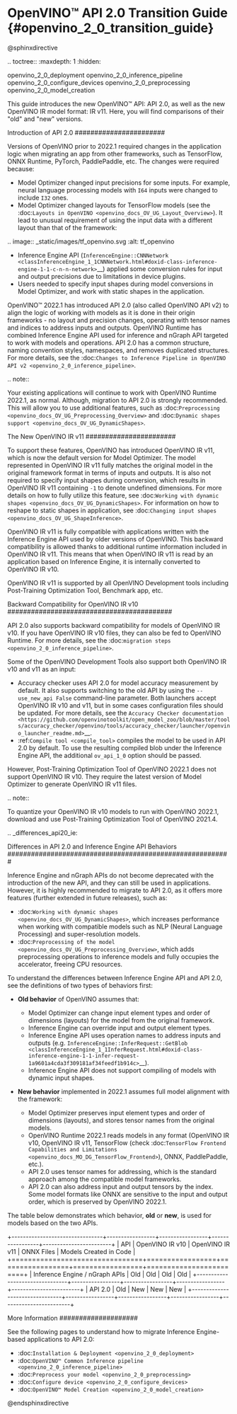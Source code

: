 #  OpenVINO™ API 2.0 Transition Guide {#openvino_2_0_transition_guide}

@sphinxdirective

.. toctree::
   :maxdepth: 1
   :hidden:

   openvino_2_0_deployment
   openvino_2_0_inference_pipeline
   openvino_2_0_configure_devices
   openvino_2_0_preprocessing
   openvino_2_0_model_creation


This guide introduces the new OpenVINO™ API: API 2.0, as well as the new OpenVINO IR model format: IR v11. Here, you will find comparisons of their "old" and "new" versions.

Introduction of API 2.0
#######################

Versions of OpenVINO prior to 2022.1 required changes in the application logic when migrating an app from other frameworks, such as TensorFlow, ONNX Runtime, PyTorch, PaddlePaddle, etc. The changes were required because:

- Model Optimizer changed input precisions for some inputs. For example, neural language processing models with ``I64`` inputs were changed to include ``I32`` ones.
- Model Optimizer changed layouts for TensorFlow models (see the :doc:`Layouts in OpenVINO <openvino_docs_OV_UG_Layout_Overview>`). It lead to unusual requirement of using the input data with a different layout than that of the framework:

.. image:: _static/images/tf_openvino.svg
   :alt: tf_openvino

- Inference Engine API (`InferenceEngine::CNNNetwork <classInferenceEngine_1_1CNNNetwork.html#doxid-class-inference-engine-1-1-c-n-n-network>`__) applied some conversion rules for input and output precisions due to limitations in device plugins.
- Users needed to specify input shapes during model conversions in Model Optimizer, and work with static shapes in the application.

OpenVINO™ 2022.1 has introduced API 2.0 (also called OpenVINO API v2) to align the logic of working with models as it is done in their origin frameworks - no layout and precision changes, operating with tensor names and indices to address inputs and outputs. OpenVINO Runtime has combined Inference Engine API used for inference and nGraph API targeted to work with models and operations. API 2.0 has a common structure, naming convention styles, namespaces, and removes duplicated structures. For more details, see the :doc:`Changes to Inference Pipeline in OpenVINO API v2 <openvino_2_0_inference_pipeline>`.

.. note::

   Your existing applications will continue to work with OpenVINO Runtime 2022.1, as normal. Although, migration to API 2.0 is strongly recommended. This will allow you to use additional features, such as :doc:`Preprocessing <openvino_docs_OV_UG_Preprocessing_Overview>` and :doc:`Dynamic shapes support <openvino_docs_OV_UG_DynamicShapes>`.


The New OpenVINO IR v11
#######################

To support these features, OpenVINO has introduced OpenVINO IR v11, which is now the default version for Model Optimizer. The model represented in OpenVINO IR v11 fully matches the original model in the original framework format in terms of inputs and outputs. It is also not required to specify input shapes during conversion, which results in OpenVINO IR v11 containing ``-1`` to denote undefined dimensions. For more details on how to fully utilize this feature, see :doc:`Working with dynamic shapes <openvino_docs_OV_UG_DynamicShapes>`. For information on how to reshape to static shapes in application, see :doc:`Changing input shapes <openvino_docs_OV_UG_ShapeInference>`.

OpenVINO IR v11 is fully compatible with applications written with the Inference Engine API used by older versions of OpenVINO. This backward compatibility is allowed thanks to additional runtime information included in OpenVINO IR v11. This means that when OpenVINO IR v11 is read by an application based on Inference Engine, it is internally converted to OpenVINO IR v10.

OpenVINO IR v11 is supported by all OpenVINO Development tools including Post-Training Optimization Tool, Benchmark app, etc.

Backward Compatibility for OpenVINO IR v10
##########################################

API 2.0 also supports backward compatibility for models of OpenVINO IR v10. If you have OpenVINO IR v10 files, they can also be fed to OpenVINO Runtime. For more details, see the :doc:`migration steps <openvino_2_0_inference_pipeline>`.

Some of the OpenVINO Development Tools also support both OpenVINO IR v10 and v11 as an input:

- Accuracy checker uses API 2.0 for model accuracy measurement by default. It also supports switching to the old API by using the ``--use_new_api False`` command-line parameter. Both launchers accept OpenVINO IR v10 and v11, but in some cases configuration files should be updated. For more details, see the `Accuracy Checker documentation <https://github.com/openvinotoolkit/open_model_zoo/blob/master/tools/accuracy_checker/openvino/tools/accuracy_checker/launcher/openvino_launcher_readme.md>`__.
- :ref:`Compile tool <compile_tool>` compiles the model to be used in API 2.0 by default. To use the resulting compiled blob under the Inference Engine API, the additional ``ov_api_1_0`` option should be passed.

However, Post-Training Optimization Tool of OpenVINO 2022.1 does not support OpenVINO IR v10. They require the latest version of Model Optimizer to generate OpenVINO IR v11 files.

.. note::

   To quantize your OpenVINO IR v10 models to run with OpenVINO 2022.1, download and use Post-Training Optimization Tool of OpenVINO 2021.4.


.. _differences_api20_ie:

Differences in API 2.0 and Inference Engine API Behaviors
#########################################################

Inference Engine and nGraph APIs do not become deprecated with the introduction of the new API, and they can still be used in applications. However, it is highly recommended to migrate to API 2.0, as it offers more features (further extended in future releases), such as:

- :doc:`Working with dynamic shapes <openvino_docs_OV_UG_DynamicShapes>`, which increases performance when working with compatible models such as NLP (Neural Language Processing) and super-resolution models.
- :doc:`Preprocessing of the model <openvino_docs_OV_UG_Preprocessing_Overview>`, which adds preprocessing operations to inference models and fully occupies the accelerator, freeing CPU resources.

To understand the differences between Inference Engine API and API 2.0, see the definitions of two types of behaviors first:

- **Old behavior** of OpenVINO assumes that:

  - Model Optimizer can change input element types and order of dimensions (layouts) for the model from the original framework.
  - Inference Engine can override input and output element types.
  - Inference Engine API uses operation names to address inputs and outputs (e.g. `InferenceEngine::InferRequest::GetBlob <classInferenceEngine_1_1InferRequest.html#doxid-class-inference-engine-1-1-infer-request-1a9601a4cda3f309181af34feedf1b914c>`__).
  - Inference Engine API does not support compiling of models with dynamic input shapes.

- **New behavior** implemented in 2022.1 assumes full model alignment with the framework:

  - Model Optimizer preserves input element types and order of dimensions (layouts), and stores tensor names from the original models.
  - OpenVINO Runtime 2022.1 reads models in any format (OpenVINO IR v10, OpenVINO IR v11, TensorFlow (check :doc:`TensorFlow Frontend Capabilities and Limitations <openvino_docs_MO_DG_TensorFlow_Frontend>`), ONNX, PaddlePaddle, etc.).
  - API 2.0 uses tensor names for addressing, which is the standard approach among the compatible model frameworks.
  - API 2.0 can also address input and output tensors by the index. Some model formats like ONNX are sensitive to the input and output order, which is preserved by OpenVINO 2022.1.

The table below demonstrates which behavior, **old** or **new**, is used for models based on the two APIs.

+--------------------------------+-----------------+-----------------+-----------------+------------------------+
| API                            | OpenVINO IR v10 | OpenVINO IR v11 | ONNX Files      | Models Created in Code |
+================================+=================+=================+=================+========================+
| Inference Engine / nGraph APIs | Old             | Old             | Old             | Old                    |
+--------------------------------+-----------------+-----------------+-----------------+------------------------+
| API 2.0                        | Old             | New             | New             | New                    |
+--------------------------------+-----------------+-----------------+-----------------+------------------------+

More Information
####################

See the following pages to understand how to migrate Inference Engine-based applications to API 2.0:

- :doc:`Installation & Deployment <openvino_2_0_deployment>`
- :doc:`OpenVINO™ Common Inference pipeline <openvino_2_0_inference_pipeline>`
- :doc:`Preprocess your model <openvino_2_0_preprocessing>`
- :doc:`Configure device <openvino_2_0_configure_devices>`
- :doc:`OpenVINO™ Model Creation <openvino_2_0_model_creation>`

@endsphinxdirective
